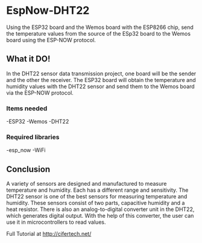 # EspNow-DHT22
Using the ESP32 board and the Wemos board with the ESP8266 chip, send the temperature values from the source of the ESp32 board to the Wemos board using the ESP-NOW protocol.

## What it DO!
In the DHT22 sensor data transmission project, one board will be the sender and the other the receiver. The ESP32 board will obtain the temperature and humidity values with the DHT22 sensor and send them to the Wemos board via the ESP-NOW protocol.


### Items needed
-ESP32
-Wemos
-DHT22

### Required libraries
-esp_now
-WiFi

## Conclusion
A variety of sensors are designed and manufactured to measure temperature and humidity. Each has a different range and sensitivity. The DHT22 sensor is one of the best sensors for measuring temperature and humidity. These sensors consist of two parts, capacitive humidity and a heat resistor. There is also an analog-to-digital converter unit in the DHT22, which generates digital output. With the help of this converter, the user can use it in microcontrollers to read values.


 Full Tutorial at http://cifertech.net/

